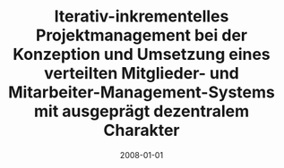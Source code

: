 ---
abstract: ''
authors:
- Sascha Frühwirth
date: '2008-01-01'
featured: false
links:
- name: Publik
  url: https://publik.tuwien.ac.at/showentry.php?ID=172134&lang=2
publication_types:
- '7'
publishDate: '2008-01-01'
title: Iterativ-inkrementelles Projektmanagement bei der Konzeption und Umsetzung
  eines verteilten Mitglieder- und Mitarbeiter-Management-Systems mit ausgeprägt dezentralem
  Charakter
url_pdf: ''
---